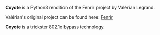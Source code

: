 
**Coyote** is a Python3 rendition of the Fenrir project by Valérian Legrand.

Valérian's original project can be found here: [Fenrir](https://github.com/Orange-Cyberdefense/fenrir-ocd)

**Coyote** is a trickster 802.1x bypass technology.
